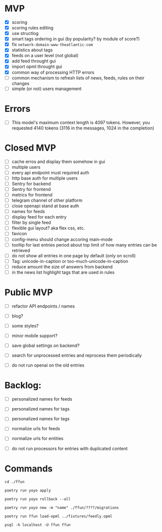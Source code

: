 
# MVP

- [x] scoring
- [x] scoring rules editing
- [x] use structlog
- [x] smart tags ordering in gui (by popularity? by module of score?)
- [x] fix `network-domain-www-theatlantic-com`
- [x] statistics about tags
- [x] feeds on a user level (not global)
- [x] add feed throught gui
- [x] import opml throught gui
- [x] common way of processing HTTP errors
- [ ] common mechanism to refresh lists of news, feeds, rules on their changes
- [ ] simple (or not) users management

# Errors

- [ ] This model's maximum context length is 4097 tokens. However, you requested 4140 tokens (3116 in the messages, 1024 in the completion)

# Closed MVP

- [ ] cache erros and display them somehow in gui
- [ ] multiple users
- [ ] every api endpoint must required auth
- [ ] http base auth for multiple users
- [ ] Sentry for backend
- [ ] Sentry for frontend
- [ ] metrics for frontend
- [ ] telegram channel of other platform
- [ ] close openapi stand at base auth
- [ ] names for feeds
- [ ] display feed for each entry
- [ ] filter by single feed
- [ ] flexible gui layout? aka flex css, etc.
- [ ] favicon
- [ ] config-menu should change accoring main-mode
- [ ] tooltip for last entries period about top limit of how many entries can be retrieved
- [ ] do not show all entries in one page by default (only on scroll)
- [ ] Tag: unicode-in-caption or too-much-unicode-in-caption
- [ ] reduce amount the size of answers from backend
- [ ] in the news list highlight tags that are used in rules

# Public MVP

- [ ] refactor API endpoints / names
- [ ] blog?
- [ ] some styles?
- [ ] minor mobile support?
- [ ] save global settings on backend?
- [ ] search for unprocessed entries and reprocess them periodically
- [ ] do not run openai on the old entries


# Backlog:

- [ ] personalized names for feeds
- [ ] personalized names for tags
- [ ] personalized names for tags
- [ ] normalize urls for feeds
- [ ] normalize urls for entities
- [ ] do not run processors for entries with duplicated content


# Commands

```
cd ./ffun

poetry run yoyo apply

poetry run yoyo rollback --all

poetry run yoyo new -m "name" ./ffun/????/migrations

poetry run ffun load-opml ../fixtures/feedly.opml

```

```
psql -h localhost -U ffun ffun

```
